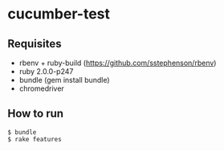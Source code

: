 cucumber-test
=============

## Requisites
- rbenv + ruby-build (https://github.com/sstephenson/rbenv)
- ruby 2.0.0-p247
- bundle (gem install bundle)
- chromedriver

## How to run

```
$ bundle
$ rake features
```
